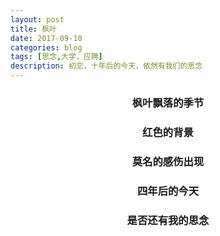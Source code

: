 ```yaml
---
layout: post
title: 枫叶
date: 2017-09-10
categories: blog
tags: [思念,大学，应聘]
description: 初恋，十年后的今天，依然有我们的思念
---
```







<h3 align = "center">枫叶飘落的季节</h3>

<h3 align = "center">红色的背景</h3>

<h3 align = "center">莫名的感伤出现</h3>

<h3 align = "center">四年后的今天</h3>

<h3 align = "center">是否还有我的思念</h3>










